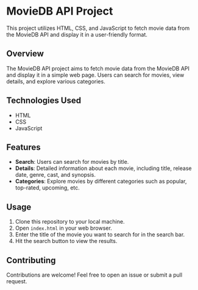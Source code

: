 # MovieDB API Project

This project utilizes HTML, CSS, and JavaScript to fetch movie data from the MovieDB API and display it in a user-friendly format.

## Overview

The MovieDB API project aims to fetch movie data from the MovieDB API and display it in a simple web page. Users can search for movies, view details, and explore various categories.

## Technologies Used

- HTML
- CSS
- JavaScript

## Features

- **Search**: Users can search for movies by title.
- **Details**: Detailed information about each movie, including title, release date, genre, cast, and synopsis.
- **Categories**: Explore movies by different categories such as popular, top-rated, upcoming, etc.

## Usage

1. Clone this repository to your local machine.
2. Open `index.html` in your web browser.
3. Enter the title of the movie you want to search for in the search bar.
4. Hit the search button to view the results.




## Contributing

Contributions are welcome! Feel free to open an issue or submit a pull request.


